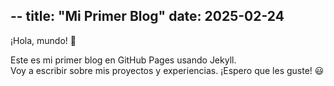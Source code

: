 --
title: "Mi Primer Blog"
date: 2025-02-24
---

¡Hola, mundo! 🎉  

Este es mi primer blog en GitHub Pages usando Jekyll.  
Voy a escribir sobre mis proyectos y experiencias. ¡Espero que les guste! 😃
